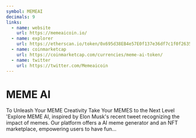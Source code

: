 ```yaml
---
symbol: MEMEAI
decimals: 9
links:
  - name: website
    url: https://memeaicoin.io/
  - name: explorer
    url: https://etherscan.io/token/0x695d38EB4e57E0f137e36df7c1f0f2635981246b
  - name: coinmarketcap
    url: https://coinmarketcap.com/currencies/meme-ai-token/
  - name: twitter
    url: https://twitter.com/Memeaicoin
---
```


# MEME AI

To Unleash Your MEME Creativity Take Your MEMES to the Next Level 'Explore MEME AI, inspired by Elon Musk's recent tweet recognizing the impact of memes. Our platform offers a AI meme generator and an NFT marketplace, empowering users to have fun...
